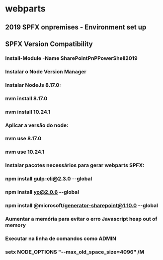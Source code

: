 # webparts

## 2019 SPFX onpremises - Environment set up

## SPFX Version Compatibility 

### Install-Module -Name SharePointPnPPowerShell2019 

### Instalar o Node Version Manager 

### Instalar NodeJs 8.17.0: 
### nvm install 8.17.0 
### nvm install 10.24.1 

### Aplicar a versão do node: 
### nvm use 8.17.0 
### nvm use 10.24.1 

### Instalar pacotes necessários para gerar webparts SPFX: 
### npm install gulp-cli@2.3.0 --global 
### npm install yo@2.0.6 --global 
### npm install @microsoft/generator-sharepoint@1.10.0 --global 

### Aumentar a memória para evitar o erro Javascript heap out of memory 
### Executar na linha de comandos como ADMIN 
### setx NODE_OPTIONS "--max_old_space_size=4096" /M 
